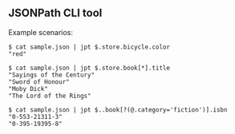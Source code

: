 ## JSONPath CLI tool

Example scenarios:

```shell
$ cat sample.json | jpt $.store.bicycle.color
"red"

$ cat sample.json | jpt $.store.book[*].title
"Sayings of the Century"
"Sword of Honour"
"Moby Dick"
"The Lord of the Rings"

$ cat sample.json | jpt $..book[?(@.category='fiction')].isbn
"0-553-21311-3"
"0-395-19395-8"
```
